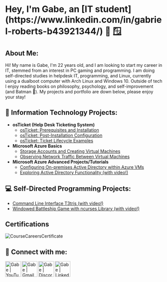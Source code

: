 <!-- Nice of you to drop by my source code! -->
<!-- Unfortunately there's not a whole lot here as opposed to something like my programming projects. -->
<h1> Hey, I'm Gabe, an [IT student](https://www.linkedin.com/in/gabriel-roberts-b43921344/) 🐧 🪟</h1> <!-- In order of preference haha. -->
<h2>About Me:</h2>

Hi! My name is Gabe, I'm 22 years old, and I am looking to start my career in IT, stemmed from an interest in PC gaming and programming. I am doing self-directed studies in helpdesk IT, programming, and Linux, currently using a dualboot computer with Arch Linux and Windows 10. Outside of tech I enjoy reading books on philosophy, psychology, and self-improvement (and Batman 🦇). My projects and portfolio are down below, please enjoy your stay!

<h2>📩 Information Technology Projects:</h2> <!-- I personally don't like emojis but I do have to admit they add a nice bit of color and help differentiate the headers.-->
<!-- Everything above here is now done. 12/20/2024 -->

- <b>osTicket (Help Desk Ticketing System)</b>
  - [osTicket: Prerequisites and Installation](https://github.com/grrob015/osticket-setup)
  - [osTicket: Post-Installation Configuration](https://github.com/grrob015/osticket-settings)
  - [osTicket: Ticket Lifecycle Examples](https://github.com/grrob015/osticket-examples)
- <b>Microsoft Azure Basics</b>
  - [Storage Accounts and Creating Virtual Machines](https://github.com/grrob015/azure-basics)
  - [Observing Network Traffic Between Virtual Machines](https://github.com/grrob015/azure-basics-2)
- <b> Microsoft Azure Advanced Projects/Tutorials </b>
  - [Configuring On-premises Active Directory within Azure VMs](https://github.com/grrob015/active-directory-setup)
  - [Exploring Active Directory Functionality (with video!)](https://github.com/grrob015/active-directory-examples)

<!-- Everything below here is now done. 12/20/2024 -->
<h2>💻 Self-Directed Programming Projects:</h2> <!--The line break after this is apparently entirely necessary for formatting.-->

- [Command Line Interface T3tris (with video!)](https://github.com/grrob015/cli-t3tris)
- [Windowed Battleship Game with ncurses Library (with video!)](https://github.com/grrob015/ncurses-battleship)

## Certifications

![CourseCareersCertificate](https://github.com/user-attachments/assets/7ccb3d60-e722-420d-bd8e-2fd6001d1708)

<h2>🤝 Connect with me:</h2>

[<img align="left" alt="Gabe | YouTube" width="50px" src="https://upload.wikimedia.org/wikipedia/commons/e/ef/Youtube_logo.png" />][youtube]
[<img align="left" alt="Gabe | Gmail" width="50px" src="https://upload.wikimedia.org/wikipedia/commons/7/7e/Gmail_icon_%282020%29.svg" />][email]
[<img align="left" alt="Gabe | Discord" width="50px" src="https://upload.wikimedia.org/wikipedia/fr/thumb/4/4f/Discord_Logo_sans_texte.svg/1818px-Discord_Logo_sans_texte.svg.png" />][discord]
[<img align="left" alt="Gabe | LinkedIn" width="50px" src="https://upload.wikimedia.org/wikipedia/commons/thumb/8/81/LinkedIn_icon.svg/1024px-LinkedIn_icon.svg.png" />][discord]

<!-- Apparently these are like little variables, which is cool. -->
[youtube]: https://www.youtube.com/@grrob015
[email]: mailto:grrob510@gmail.com
[discord]: https://discordapp.com/users/1313573092257169519
[linkedin]: https://www.linkedin.com/in/gabriel-roberts-b43921344/
